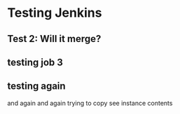 # Testing Jenkins

## Test 2: Will it merge?
## testing job 3
## testing again
and again
and again
trying to copy
see instance contents
